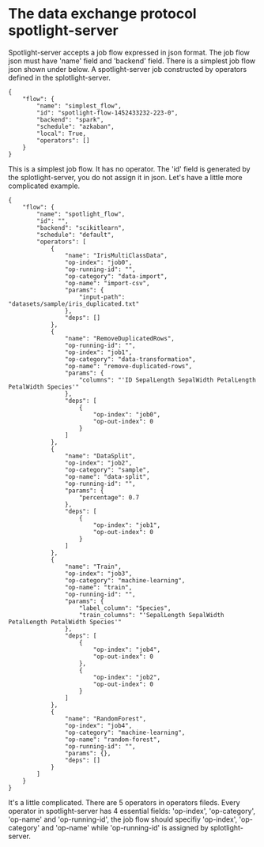 # The data exchange protocol spotlight-server

Spotlight-server accepts a job flow expressed in json format. The job flow json must have 'name' field and 'backend' field. There is a simplest job flow json shown under below. A spotlight-server job constructed by operators defined in the splotlight-server.

    {
        "flow": {
            "name": "simplest_flow",
            "id": "spotlight-flow-1452433232-223-0",
            "backend": "spark",
            "schedule": "azkaban",
            "local": True,
            "operators": []
        }
    }

This is a simplest job flow. It has no operator. The 'id' field is generated by the splotlight-server, you do not assign it in json. Let's have a little more complicated example.

    {
        "flow": {
            "name": "spotlight_flow",
            "id": "",
            "backend": "scikitlearn",
            "schedule": "default",
            "operators": [
                {
                    "name": "IrisMultiClassData",
                    "op-index": "job0",
                    "op-running-id": "",
                    "op-category": "data-import",
                    "op-name": "import-csv",
                    "params": {
                        "input-path": "datasets/sample/iris_duplicated.txt"
                    },
                    "deps": []
                },
                {
                    "name": "RemoveDuplicatedRows",
                    "op-running-id": "",
                    "op-index": "job1",
                    "op-category": "data-transformation",
                    "op-name": "remove-duplicated-rows",
                    "params": {
                        "columns": "'ID SepalLength SepalWidth PetalLength PetalWidth Species'"
                    },
                    "deps": [
                        {
                            "op-index": "job0",
                            "op-out-index": 0
                        }
                    ]
                },
                {
                    "name": "DataSplit",
                    "op-index": "job2",
                    "op-category": "sample",
                    "op-name": "data-split",
                    "op-running-id": "",
                    "params": {
                        "percentage": 0.7
                    },
                    "deps": [
                        {
                            "op-index": "job1",
                            "op-out-index": 0
                        }
                    ]
                },
                {
                    "name": "Train",
                    "op-index": "job3",
                    "op-category": "machine-learning",
                    "op-name": "train",
                    "op-running-id": "",
                    "params": {
                        "label_column": "Species",
                        "train_columns": "'SepalLength SepalWidth PetalLength PetalWidth Species'"
                    },
                    "deps": [
                        {
                            "op-index": "job4",
                            "op-out-index": 0
                        },
                        {
                            "op-index": "job2",
                            "op-out-index": 0
                        }
                    ]
                },
                {
                    "name": "RandomForest",
                    "op-index": "job4",
                    "op-category": "machine-learning",
                    "op-name": "random-forest",
                    "op-running-id": "",
                    "params": {},
                    "deps": []
                }
            ]
        }
    }

It's a little complicated. There are 5 operators in operators fileds. Every operator in spotlight-server has 4 essential fields: 'op-index', 'op-category', 'op-name' and 'op-running-id', the job flow should specifiy 'op-index', 'op-category' and 'op-name' while 'op-running-id' is assigned by splotlight-server.
